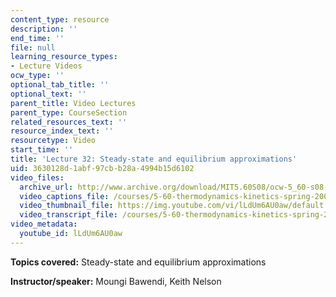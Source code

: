 ```yaml
---
content_type: resource
description: ''
end_time: ''
file: null
learning_resource_types:
- Lecture Videos
ocw_type: ''
optional_tab_title: ''
optional_text: ''
parent_title: Video Lectures
parent_type: CourseSection
related_resources_text: ''
resource_index_text: ''
resourcetype: Video
start_time: ''
title: 'Lecture 32: Steady-state and equilibrium approximations'
uid: 3630128d-1abf-97cb-b28a-4994b15d6102
video_files:
  archive_url: http://www.archive.org/download/MIT5.60S08/ocw-5_60-s08-lec32_300k.mp4
  video_captions_file: /courses/5-60-thermodynamics-kinetics-spring-2008/3a4dc17e8907525c97f51db2d3b4a65c_lLdUm6AU0aw.vtt
  video_thumbnail_file: https://img.youtube.com/vi/lLdUm6AU0aw/default.jpg
  video_transcript_file: /courses/5-60-thermodynamics-kinetics-spring-2008/2043c3d9caeb1926e9fbb1e85128452d_lLdUm6AU0aw.pdf
video_metadata:
  youtube_id: lLdUm6AU0aw
---
```


**Topics covered:** Steady-state and equilibrium approximations

**Instructor/speaker:** Moungi Bawendi, Keith Nelson



